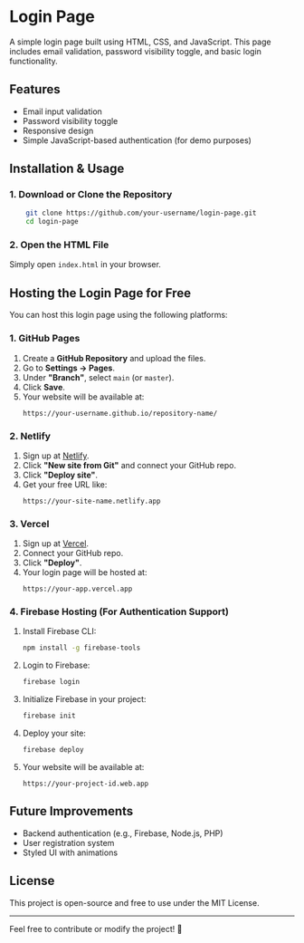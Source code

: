 # Login Page

A simple login page built using HTML, CSS, and JavaScript. This page includes email validation, password visibility toggle, and basic login functionality.

## Features
- Email input validation
- Password visibility toggle
- Responsive design
- Simple JavaScript-based authentication (for demo purposes)

## Installation & Usage

### 1. Download or Clone the Repository
```sh
    git clone https://github.com/your-username/login-page.git
    cd login-page
```

### 2. Open the HTML File
Simply open `index.html` in your browser.

## Hosting the Login Page for Free
You can host this login page using the following platforms:

### 1. GitHub Pages
1. Create a **GitHub Repository** and upload the files.
2. Go to **Settings → Pages**.
3. Under **"Branch"**, select `main` (or `master`).
4. Click **Save**.
5. Your website will be available at:
   ```
   https://your-username.github.io/repository-name/
   ```

### 2. Netlify
1. Sign up at [Netlify](https://www.netlify.com/).
2. Click **"New site from Git"** and connect your GitHub repo.
3. Click **"Deploy site"**.
4. Get your free URL like:
   ```
   https://your-site-name.netlify.app
   ```

### 3. Vercel
1. Sign up at [Vercel](https://vercel.com/).
2. Connect your GitHub repo.
3. Click **"Deploy"**.
4. Your login page will be hosted at:
   ```
   https://your-app.vercel.app
   ```

### 4. Firebase Hosting (For Authentication Support)
1. Install Firebase CLI:
   ```sh
   npm install -g firebase-tools
   ```
2. Login to Firebase:
   ```sh
   firebase login
   ```
3. Initialize Firebase in your project:
   ```sh
   firebase init
   ```
4. Deploy your site:
   ```sh
   firebase deploy
   ```
5. Your website will be available at:
   ```
   https://your-project-id.web.app
   ```

## Future Improvements
- Backend authentication (e.g., Firebase, Node.js, PHP)
- User registration system
- Styled UI with animations

## License
This project is open-source and free to use under the MIT License.

---
Feel free to contribute or modify the project! 🚀

